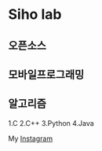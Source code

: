 Siho lab
==
오픈소스
--
모바일프로그래밍
--
알고리즘
--

1.C
  2.C++
    3.Python
        4.Java

My [Instagram](https://www.instagram.com/dr_sh0w_/)
 
